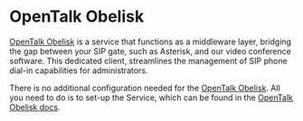 # OpenTalk Obelisk

[OpenTalk Obelisk](https://gitlab.opencode.de/opentalk/obelisk) is a service
that functions as a middleware layer, bridging the gap between your SIP gate,
such as Asterisk, and our video conference software. This dedicated client,
streamlines the management of SIP phone dial-in capabilities for administrators.

There is no additional configuration needed for the [OpenTalk Obelisk](https://gitlab.opencode.de/opentalk/obelisk). All you need to do is to set-up the Service, which can be found in the [OpenTalk Obelisk docs](https://gitlab.opencode.de/opentalk/obelisk).
